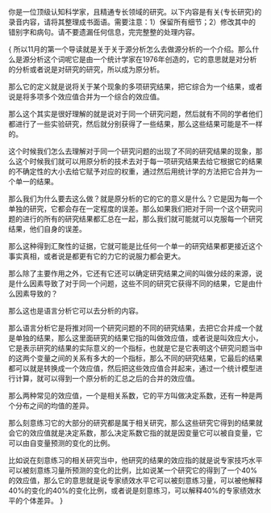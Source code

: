 你是一位顶级认知科学家，且精通专长领域的研究。以下内容是有关{专长研究}的录音内容，请将其整理成书面语。需要注意：1）保留所有细节；2）修改其中的错别字和病句。请不要遗漏任何信息，完完整整的处理内容。

{
所以11月的第一个导读就是关于关于源分析怎么去做源分析的一个介绍。那么什么是源分析这个词呢它是由一个统计学家在1976年创造的，它的意思就是对分析的分析或者说是对研究的研究，所以成为原分析。

那么它的定义就是说将关于某个现象的多项研究结果，把它综合为一个结果，或者说是将多项多个效应值合并为一个综合的效应值。

那么这个其实是很好理解的就是说对于同一个研究问题，然后就有不同的学者他们都进行了一些实验研究，然后就分别获得了一些结果，那么这些结果可能是不一样的。

这个时候我们怎么去理解对于同一个研究问题的出现了不同的研究结果的现象，那么这个时候我们就可以用原分析的技术去对于每一项研究结果去给它根据它的结果的不确定性的大小去给它赋予对应的权重，通过然后用统计学的方法把它合并为一个单一的结果。

那么我们为什么要去这么做？就是原分析的它的它的意义是什么？它是因为每一个单独的研究，它都会存在一定程度的误差。那么如果我们把对于同一个这个研究问题的进行的所有的研究结果都汇总在一起，那么我们就可能就可以克服每一个研究结果，他们自身的误差。

那么这种得到汇聚性的证据，它就可能是比任何一个单一的研究结果都更接近这个事实真相，或者说是都更有它的力它的说服力都会更大。

那么除了主要作用之外，它还有它还可以确定研究结果之间的叫做分歧的来源，说是什么因素导致了对于同一个问题，这些不同的研究它获得不同的结果，它是由什么因素导致的？

那么这也是语言分析它可以去分析的内容。

那么语言分析它是将推对同一个研究问题的不同的研究结果，去把它合并成一个就是单独的结果，那么这里面研究的结果它指的叫做效应值，或者说是叫效应大小，它是表示研究的结果的实际意义的一个指标，也就是它是它表明这个研究问题当中的这两个变量之间的关系有多大的一个指标，那么不同的研究结果，它最后的结果都可以就是转换成一个效应值，然后把这些效应值合并起来，通过一个统计模型进行计算，就可以得到一个原分析的汇总之后的合并的效应值。

那么两种常见的效应值，一个是相关系数，它的平方叫做决定系数，还有一种是两个分布之间的均值的差异。

那么刻意练习它的大部分的研究都是属于相关研究，那么这些研究它得到的结果就会它的效应值就是决定系数，那么决定系数它指的就是因变量它可以被自变量，它可以由自变量预测的变化的比例。

比如说在刻意练习的相关研究当中，他研究的结果的效应指的就是说专家技巧水平可以被刻意练习量所预测的变化的比例，比如说某一个研究它的得到了一个40%的效应值，那么它的意思就是说专家绩效水平它可以被刻意练习量，可以被他解释40%的变化的40%的变化比例，或者说是刻意练习，可以解释40%的专家绩效水平的个体差异。
}